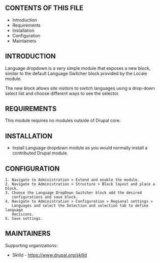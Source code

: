 CONTENTS OF THIS FILE
---------------------

 * Introduction
 * Requirements
 * Installation
 * Configuration
 * Maintainers


INTRODUCTION
------------

Language dropdown is a very simple module that exposes a new block,
similar to the default Language Switcher block provided by the Locale module.

The new block allows site visitors to switch languages using a drop-down select
list and choose different ways to see the selector.


REQUIREMENTS
------------

This module requires no modules outside of Drupal core.


INSTALLATION
------------

 * Install Language dropdown module as you would normally install a
   contributed Drupal module. 


CONFIGURATION
-------------

    1. Navigate to Administration > Extend and enable the module.
    2. Navigate to Administration > Structure > Block layout and place a block.
    3. Choose the Language DropDown Switcher block add the desired
       configurations and save block.
    4. Navigate to Administration > Configuration > Regional settings >
       Languages and select the Detection and selection tab to define language
       decisions.
    5. Save settings.


MAINTAINERS
-----------

Supporting organizations:

 * Skilld - https://www.drupal.org/skilld
